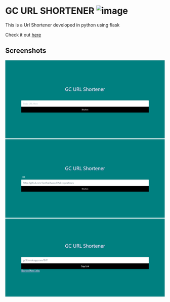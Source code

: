 # GC URL SHORTENER ![image](https://image.flaticon.com/icons/png/32/1017/1017466.png)
This is a Url Shortener developed in python using flask

Check it out [here](https://gc31.herokuapp.com)

## Screenshots
![image](images/1.png)
![image](images/2.png)
![image](images/3.png)